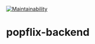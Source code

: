 [![Maintainability](https://api.codeclimate.com/v1/badges/7ec1f7d733f2d8954ad8/maintainability)](https://codeclimate.com/github/codingpop/popflix-backend/maintainability)

# popflix-backend
